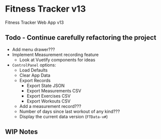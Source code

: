 # Fitness Tracker v13

Fitness Tracker Web App v13

## Todo - Continue carefully refactoring the project

- Add menu drawer???
- Implement Measurement recording feature
  - Look at Vuetify components for ideas
- `ControlPanel` options:
  - Load Defaults
  - Clear App Data
  - Export Records
    - Export State JSON
    - Export Measurements CSV
    - Export Exercises CSV
    - Export Workouts CSV
  - Add a measurement record???
  - Number of days since last workout of any kind???
  - Display the current data version (`FTData-v#`)

## WIP Notes
